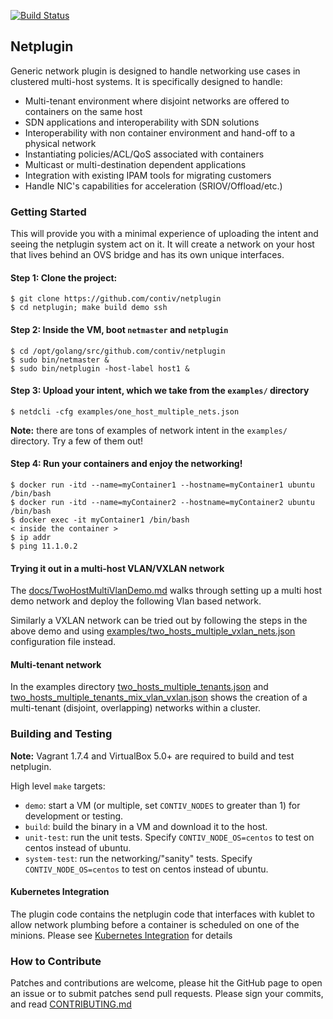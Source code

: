 [![Build Status](http://25b17de9.ngrok.com/view/Netplugin%20Sanity/job/Push%20Build%20Master/badge/icon)](http://25b17de9.ngrok.com/view/Netplugin%20Sanity/job/Push%20Build%20Master/)

## Netplugin

Generic network plugin is designed to handle networking use
cases in clustered multi-host systems. It is specifically designed to handle:

- Multi-tenant environment where disjoint networks are offered to containers on the same host
- SDN applications and interoperability with SDN solutions
- Interoperability with non container environment and hand-off to a physical network
- Instantiating policies/ACL/QoS associated with containers
- Multicast or multi-destination dependent applications
- Integration with existing IPAM tools for migrating customers
- Handle NIC's capabilities for acceleration (SRIOV/Offload/etc.)

### Getting Started

This will provide you with a minimal experience of uploading the intent and
seeing the netplugin system act on it. It will create a network on your host
that lives behind an OVS bridge and has its own unique interfaces.

#### Step 1: Clone the project:

```
$ git clone https://github.com/contiv/netplugin
$ cd netplugin; make build demo ssh
```

#### Step 2: Inside the VM, boot `netmaster` and `netplugin`

```
$ cd /opt/golang/src/github.com/contiv/netplugin
$ sudo bin/netmaster &
$ sudo bin/netplugin -host-label host1 &
```

#### Step 3: Upload your intent, which we take from the `examples/` directory

```
$ netdcli -cfg examples/one_host_multiple_nets.json
```

**Note:** there are tons of examples of network intent in the `examples/`
directory. Try a few of them out!

#### Step 4: Run your containers and enjoy the networking!

```
$ docker run -itd --name=myContainer1 --hostname=myContainer1 ubuntu /bin/bash
$ docker run -itd --name=myContainer2 --hostname=myContainer2 ubuntu /bin/bash
$ docker exec -it myContainer1 /bin/bash
< inside the container >
$ ip addr
$ ping 11.1.0.2
```

#### Trying it out in a multi-host VLAN/VXLAN network

The [docs/TwoHostMultiVlanDemo.md](docs/TwoHostMultiVlanDemo.md) walks through
setting up a multi host demo network and deploy the following Vlan based
network.

Similarly a VXLAN network can be tried out by following the steps in the above
demo and using [examples/two_hosts_multiple_vxlan_nets.json](examples/two_hosts_multiple_vxlan_nets.json)
configuration file instead. 

#### Multi-tenant network

In the examples directory [two_hosts_multiple_tenants.json](examples/two_hosts_multiple_tenants.json) and
[two_hosts_multiple_tenants_mix_vlan_vxlan.json](examples/two_hosts_multiple_tenants_mix_vlan_vxlan.json)
shows the creation of a multi-tenant (disjoint, overlapping) networks within a
cluster.

### Building and Testing

**Note:** Vagrant 1.7.4 and VirtualBox 5.0+ are required to build and test netplugin.

High level `make` targets:

* `demo`: start a VM (or multiple, set `CONTIV_NODES` to greater than 1) for
  development or testing.
* `build`: build the binary in a VM and download it to the host.
* `unit-test`: run the unit tests. Specify `CONTIV_NODE_OS=centos` to test on
  centos instead of ubuntu.
* `system-test`: run the networking/"sanity" tests. Specify
  `CONTIV_NODE_OS=centos` to test on centos instead of ubuntu.

#### Kubernetes Integration
The plugin code contains the netplugin code that interfaces with kublet to
allow network plumbing before a container is scheduled on one of the minions.
Please see [Kubernetes Integration](docs/kubernetes.md) for details

### How to Contribute
Patches and contributions are welcome, please hit the GitHub page to open an
issue or to submit patches send pull requests. Please sign your commits, and
read [CONTRIBUTING.md](docs/CONTRIBUTING.md)
